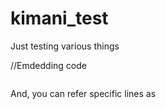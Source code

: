 # kimani_test

Just testing various things

//Emdedding code

```c++:/src/i2c_address_detect.ino

```

And, you can refer specific lines as
```c++:/src/i2c_address_detect.ino [4-5]
 
```
